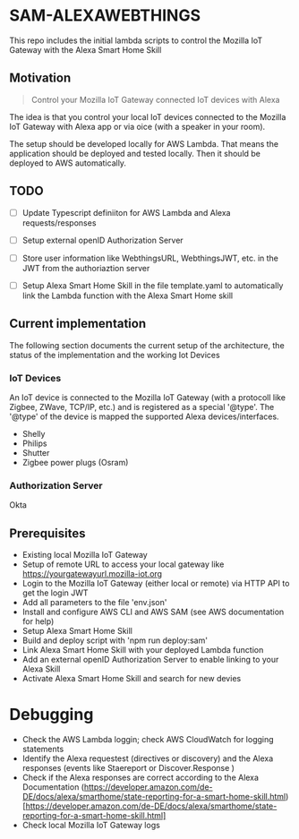 # SAM-ALEXAWEBTHINGS

This repo includes the initial lambda scripts to control the Mozilla IoT Gateway with the Alexa Smart Home Skill

## Motivation

> Control your Mozilla IoT Gateway connected IoT devices with Alexa

The idea is that you control your local IoT devices connected to the Mozilla IoT Gateway with Alexa app or via oice (with a speaker in your room).

The setup should be developed locally for AWS Lambda. That means the application should be deployed and tested locally. Then it should be deployed to AWS automatically.


## TODO

- [ ] Update Typescript definiiton for AWS Lambda and Alexa requests/responses

- [ ] Setup external openID Authorization Server

- [ ] Store user information like WebthingsURL, WebthingsJWT, etc. in the JWT from the authoriaztion server

- [ ] Setup Alexa Smart Home Skill in the file template.yaml to automatically link the Lambda function with the Alexa Smart Home skill

## Current implementation

The following section documents the current setup of the architecture, the status of the implementation and the working Iot Devices

### IoT Devices

An IoT device is connected to the Mozilla IoT Gateway (with a protocoll like Zigbee, ZWave, TCP/IP, etc.) and is registered as a special '@type'. The '@type' of the device is mapped the supported Alexa devices/interfaces.

- Shelly
- Philips
- Shutter
- Zigbee power plugs (Osram)



### Authorization Server

Okta

## Prerequisites

- Existing local Mozilla IoT Gateway
- Setup of remote URL to access your local gateway like https://yourgatewayurl.mozilla-iot.org
- Login to the Mozilla IoT Gateway (either local or remote) via HTTP API to get the login JWT
- Add all parameters to the file 'env.json'
- Install and configure AWS CLI and AWS SAM (see AWS documentation for help)
- Setup Alexa Smart Home Skill
- Build and deploy script with 'npm run deploy:sam'
- Link Alexa Smart Home Skill with your deployed Lambda function
- Add an external openID Authorization Server to enable linking to your Alexa Skill
- Activate Alexa Smart Home Skill and search for new devies


# Debugging

- Check the AWS Lambda loggin; check AWS CloudWatch for logging statements
- Identify the Alexa requestest (directives or discovery) and the Alexa responses (events like Staereport or Discover.Response )
- Check if the Alexa responses are correct according to the Alexa Documentation (https://developer.amazon.com/de-DE/docs/alexa/smarthome/state-reporting-for-a-smart-home-skill.html)[https://developer.amazon.com/de-DE/docs/alexa/smarthome/state-reporting-for-a-smart-home-skill.html]
- Check local Mozilla IoT Gateway logs

